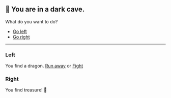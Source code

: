 ## 🧙 You are in a dark cave.

What do you want to do?

- [Go left](#left)
- [Go right](#right)

---

### Left
You find a dragon. [Run away](#start) or [Fight](#fight)

### Right
You find treasure! 🎉

